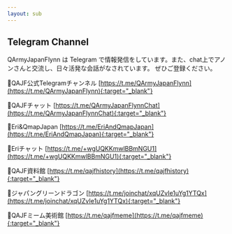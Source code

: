 ```yaml
---
layout: sub
---
```


## Telegram Channel

QArmyJapanFlynn は Telegram で情報発信をしています。また、chat上でアノンさんと交流し、日々活発な会話がなされています。 ぜひご登録ください。




🐸QAJF公式Telegramチャンネル
[https://t.me/QArmyJapanFlynn](https://t.me/QArmyJapanFlynn){:target="_blank"}

🐸QAJFチャット
[https://t.me/QArmyJapanFlynnChat](https://t.me/QArmyJapanFlynnChat){:target="_blank"}

🐸Eri&QmapJapan
[https://t.me/EriAndQmapJapan](https://t.me/EriAndQmapJapan){:target="_blank"}

🐸Eriチャット
[https://t.me/+wgUQKKmwlBBmNGU1](https://t.me/+wgUQKKmwlBBmNGU1){:target="_blank"}

🐸QAJF資料館
[https://t.me/qajfhistory](https://t.me/qajfhistory){:target="_blank"}

🐸ジャパングリーンドラゴン
[https://t.me/joinchat/xqUZvIe1uYg1YTQx](https://t.me/joinchat/xqUZvIe1uYg1YTQx){:target="_blank"}

🐸QAJFミーム美術館
[https://t.me/qajfmeme](https://t.me/qajfmeme){:target="_blank"}

